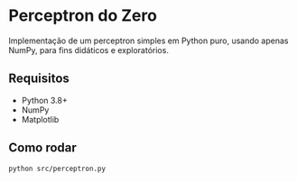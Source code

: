 # Perceptron do Zero

Implementação de um perceptron simples em Python puro, usando apenas NumPy, para fins didáticos e exploratórios.

## Requisitos

- Python 3.8+
- NumPy
- Matplotlib

## Como rodar

```bash
python src/perceptron.py